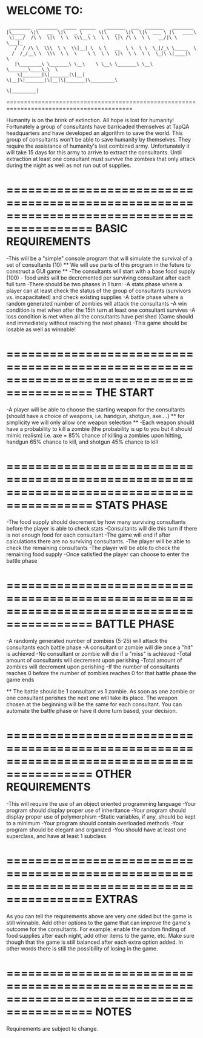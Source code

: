 WELCOME TO:
==========================================================================================
	 ________  ________  _____ ______   ________  ___  _______   ________
	|\_____  \|\   __  \|\   _ \  _   \|\   __  \|\  \|\  ___ \ |\   ____\
	 \|___/  /\ \  \|\  \ \  \\\__\ \  \ \  \|\ /\ \  \ \   __/|\ \  \___|_
       /  / /\ \  \\\  \ \  \\|__| \  \ \   __  \ \  \ \  \_|/_\ \_____  \
      /  /_/__\ \  \\\  \ \  \    \ \  \ \  \|\  \ \  \ \  \_|\ \|____|\  \
	   |\________\ \_______\ \__\    \ \__\ \_______\ \__\ \_______\____\_\  \
	    \|_______|\|_______|\|__|     \|__|\|_______|\|__|\|_______|\_________\
                                                                  \|_________|
==========================================================================================

Humanity is on the brink of extinction. All hope is lost for humanity! Fortunately a group of consultants have barricaded themselves at TapQA headquarters and have developed an algorithm to save the world. This group of consultants won't be able to save humanity by themselves. They require the assistance of humanity's last combined army. Unfortunately it will take 15 days for this army to arrive to extract the consultants. Until extraction at least one consultant must survive the zombies that only attack during the night as well as not run out of supplies.

==========================================================================================
BASIC REQUIREMENTS
==========================================================================================
  -This will be a "simple" console program that will simulate the survival of a set of consultants (10)
        ** We will use parts of this program in the future to construct a GUI game **
  -The consultants will start with a base food supply (100)
        - food units will be decremented per surviving consultant after each full turn
  -There should be two phases in 1 turn:
        -A stats phase where a player can at least check the status of the group of consultants (survivors vs. incapacitated) and check existing supplies
        -A battle phase where a random generated number of zombies will attack the consultants
  -A win condition is met when after the 15th turn at least one consultant survives
  -A loss condition is met when all the consultants have perished (Game should end immediately without reaching the next phase)
  -This game should be losable as well as winnable!

==========================================================================================
THE START
==========================================================================================
  -A player will be able to choose the starting weapon for the consultants (should have a choice of weapons, i.e. handgun, shotgun, axe....)
      ** for simplicity we will only allow one weapon selection **
  -Each weapon should have a probability to kill a zombie (the probability is up to you but it should mimic realism)
      i.e. axe = 85% chance of killing a zombies upon hitting, handgun 65% chance to kill, and shotgun 45% chance to kill

==========================================================================================
STATS PHASE
==========================================================================================
  -The food supply should decrement by how many surviving consultants before the player is able to check stats
  -Consultants will die this turn if there is not enough food for each consultant
  -The game will end if after calculations there are no surviving consultants.
  -The player will be able to check the remaining consultants
  -The player will be able to check the remaining food supply
  -Once satisfied the player can choose to enter the battle phase

==========================================================================================
BATTLE PHASE
==========================================================================================
  -A randomly generated number of zombies (5-25) will attack the consultants each battle phase
  -A consultant or zombie will die once a "hit" is achieved
  -No consultant or zombie will die if a "miss" is achieved
  -Total amount of consultants will decrement upon perishing
  -Total amount of zombies will decrement upon perishing
  -If the number of consultants reaches 0 before the number of zombies reaches 0 for that battle phase the game ends

  ** The battle should be 1 consultant vs 1 zombie. As soon as one zombie or one consultant perishes the next one will take its place. The weapon chosen at the beginning will be the same for each consultant. You can automate the battle phase or have it done turn based, your decision. 

==========================================================================================
OTHER	REQUIREMENTS
==========================================================================================
  -This will require the use of an object oriented programming language
  -Your program should display proper use of inheritance
  -Your program should display proper use of polymorphism
  -Static variables, if any, should be kept to a minimum
  -Your program should contain overloaded methods
  -Your program should be elegant and organized
  -You should have at least one superclass, and have at least 1 subclass

==========================================================================================
EXTRAS
==========================================================================================
  As you can tell the requirements above are very one sided but the game is still winnable. Add other options to the game that can improve the game's outcome for the consultants. For example: enable the random finding of food supplies after each night, add other items to the game, etc. Make sure though that the game is still balanced after each extra option added. In other words there is still the possibility of losing in the game.

==========================================================================================
NOTES
==========================================================================================
Requirements are subject to change.

